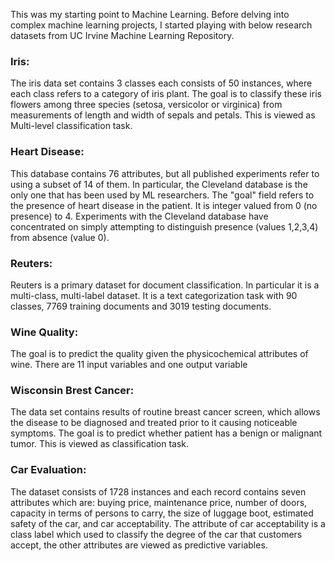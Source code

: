This was my starting point to Machine Learning. 
Before delving into complex machine learning projects, I started playing with below research datasets from UC Irvine Machine Learning Repository. 

### Iris: 

The iris data set contains 3 classes each consists of 50 instances, where each class refers to a category of iris plant. The goal is to classify these iris flowers among three species (setosa, versicolor or virginica) from measurements of length and width of sepals and petals. This is viewed as Multi-level classification task.

### Heart Disease:

This database contains 76 attributes, but all published experiments refer to using a subset of 14 of them. In particular, the Cleveland database is the only one that has been used by ML researchers. The "goal" field refers to the presence of heart disease in the patient. It is integer valued from 0 (no presence) to 4. Experiments with the Cleveland database have concentrated on simply attempting to distinguish presence (values 1,2,3,4) from absence (value 0). 

### Reuters: 

Reuters is a primary dataset for document classification. In particular it is a multi-class, multi-label dataset. It is a text categorization task with  90 classes, 7769 training documents and 3019 testing documents.

### Wine Quality: 

The goal is to predict the quality given the physicochemical attributes of wine. There are 11 input variables and one output variable

### Wisconsin Brest Cancer: 

The data set contains results of routine breast cancer screen, which allows the disease to be diagnosed and treated prior to it causing noticeable symptoms. The goal is to predict whether patient has a benign or malignant tumor. This is viewed as classification task.

### Car Evaluation:

The dataset consists of 1728 instances and each record contains seven attributes which are: buying price, maintenance price, number of doors, capacity in terms of persons to carry, the size of luggage boot, estimated safety of the car, and car acceptability. 
The attribute of car acceptability is a class label which used to classify the degree of the car that customers accept, the other attributes are viewed as predictive variables.

